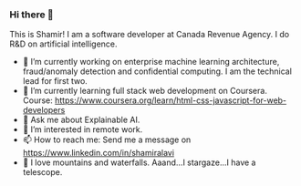 ### Hi there 👋
This is Shamir! I am a software developer at Canada Revenue Agency. I do R&D on artificial intelligence.

- 🔭 I’m currently working on enterprise machine learning architecture, fraud/anomaly detection and confidential computing. I am the technical lead for first two.
- 🌱 I’m currently learning full stack web development on Coursera. Course: https://www.coursera.org/learn/html-css-javascript-for-web-developers
- 💬 Ask me about Explainable AI.
- 🤔 I’m interested in remote work.
- 📫 How to reach me: Send me a message on https://www.linkedin.com/in/shamiralavi
- :milky_way: I love mountains and waterfalls. Aaand...I stargaze...I have a telescope.

<!--
**dg1223/dg1223** is a ✨ _special_ ✨ repository because its `README.md` (this file) appears on your GitHub profile.

Here are some ideas to get you started:

- 🔭 I’m currently working on ...
- 🌱 I’m currently learning ...
- 👯 I’m looking to collaborate on ...
- 🤔 I’m looking for help with ...
- 💬 Ask me about ...
- 📫 How to reach me: ...
- 😄 Pronouns: ...
- ⚡ Fun fact: ...
-->
